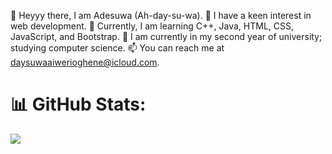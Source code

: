 👋 Heyyy there, I am Adesuwa (Ah-day-su-wa).
👀 I have a keen interest in web development.
🌱 Currently, I am learning C++, Java, HTML, CSS, JavaScript, and Bootstrap.
🥰 I am currently in my second year of university; studying computer science.
📫 You can reach me at daysuwaaiwerioghene@icloud.com.



<!---
Aiwerioghene/Aiwerioghene is a ✨ special ✨ repository because its `README.md` (this file) appears on your GitHub profile.
You can click the Preview link to take a look at your changes.
--->
# 📊 GitHub Stats:
![](https://github-readme-streak-stats.herokuapp.com/?user=Aiwerioghene&theme=dark&hide_border=false)<br/>
